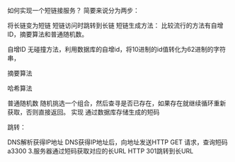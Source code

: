 
如何实现一个短链接服务？
简要来说分为两步：

将长链变为短链
短链访问时跳转到长链
短链生成方法：
比较流行的方法有自增ID，摘要算法和普通随机数。

自增ID 无碰撞方法，利用数据库的自增id，将10进制的id值转化为62进制的字符串，

摘要算法

哈希算法

普通随机数 随机挑选一个组合，然后查寻是否已存在，如果存在就继续循环重新获取，否则直接返回。
实现
通过数据库存储生成的短码

跳转：

DNS解析获得IP地址
DNS获得IP地址后，向地址发送HTTP GET 请求，查询短码a3300 3.服务器通过短码获取对应的长URL
HTTP 301跳转到长URL
